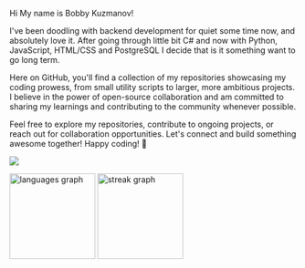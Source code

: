 Hi My name is Bobby Kuzmanov!



I've been doodling with backend development for quiet some time now, and absolutely love it. After going through little bit C# and now with Python, JavaScript, HTML/CSS and PostgreSQL I decide that is it something want to go long term.

Here on GitHub, you'll find a collection of my repositories showcasing my coding prowess, from small utility scripts to larger, more ambitious projects. I believe in the power of open-source collaboration and am committed to sharing my learnings and contributing to the community whenever possible.

Feel free to explore my repositories, contribute to ongoing projects, or reach out for collaboration opportunities. Let's connect and build something awesome together!
Happy coding! 🚀

<p align="left">
  <a href="https://skillicons.dev">
    <img src="https://skillicons.dev/icons?i=python,django,js,html,css,postgres,pycharm,vscode&perline=12" />
  </a>
</p>


<div align="left">
  <img src="https://github-readme-stats.vercel.app/api/top-langs?username=BobbyKuzmanov&locale=en&hide_title=false&layout=compact&card_width=320&langs_count=8&theme=tokyonight&hide_border=true&order=2" height="150" alt="languages graph"  />
  <img src="https://streak-stats.demolab.com?user=BobbyKuzmanov&locale=en&mode=daily&theme=tokyonight&hide_border=true&border_radius=5&order=3" height="150" alt="streak graph"  />
</div>
